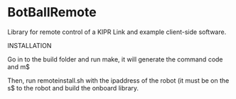 BotBallRemote
=============

Library for remote control of a KIPR Link and example client-side software.

INSTALLATION

Go in to the build folder and run make, it will generate the command code and m$

Then, run remoteinstall.sh with the ipaddress of the robot (it must be on the s$
to the robot and build the onboard library.





